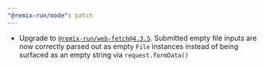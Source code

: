 ```yaml
---
"@remix-run/node": patch
---
```


- Upgrade to [`@remix-run/web-fetch@4.3.5`](https://github.com/remix-run/web-std-io/releases/tag/%40remix-run%2Fweb-fetch%404.3.5).   Submitted empty file inputs are now correctly parsed out as empty `File` instances instead of being surfaced as an empty string via `request.formData()`
